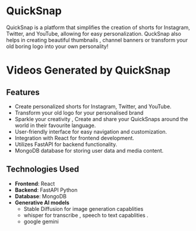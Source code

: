 # QuickSnap

QuickSnap is a platform that simplifies the creation of shorts for Instagram, Twitter, and YouTube, allowing for easy personalization. QuckSnap also helps in creating beautiful thumbnails , channel banners or transform your old boring logo into your own personality!



# Videos Generated by QuickSnap






## Features

- Create personalized shorts for Instagram, Twitter, and YouTube.
- Transform your old logo for your personalised brand
- Sparkle your creativity , Create and share your  QuickSnaps around the world in their favourite language.
- User-friendly interface for easy navigation and customization.
- Integration with React for frontend development.
- Utilizes FastAPI for backend functionality.
- MongoDB database for storing user data and media content.

## Technologies Used

- **Frontend**: React
- **Backend**: FastAPI Python
- **Database**: MongoDB
- **Generative AI models**
  -  Stable Diffusion for image generation capablities
  -  whisper for transcribe , speech to text capablities .
  -  google gemini


